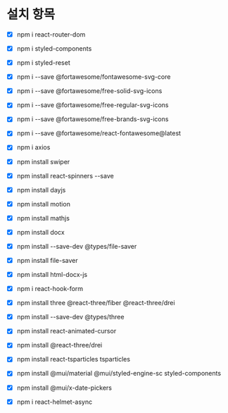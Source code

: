 # 설치 항목

- [X] npm i react-router-dom
- [X] npm i styled-components
- [X] npm i styled-reset
- [X] npm i --save @fortawesome/fontawesome-svg-core
- [X] npm i --save @fortawesome/free-solid-svg-icons
- [X] npm i --save @fortawesome/free-regular-svg-icons
- [X] npm i --save @fortawesome/free-brands-svg-icons
- [X] npm i --save @fortawesome/react-fontawesome@latest
- [X] npm i axios
- [X] npm install swiper
- [X] npm install react-spinners --save
- [X] npm install dayjs
- [X] npm install motion
- [X] npm install mathjs
- [X] npm install docx
- [X] npm install --save-dev @types/file-saver
- [X] npm install file-saver
- [X] npm install html-docx-js
- [X] npm i react-hook-form
- [X] npm install three @react-three/fiber @react-three/drei
- [X] npm install --save-dev @types/three
- [X] npm install react-animated-cursor
- [X] npm install @react-three/drei
- [X] npm install react-tsparticles tsparticles
- [X] npm install @mui/material @mui/styled-engine-sc styled-components
- [X] npm install @mui/x-date-pickers
- [X] npm i react-helmet-async


